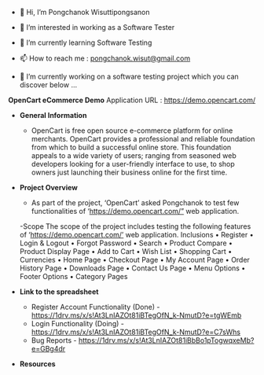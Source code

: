 - 👋 Hi, I’m Pongchanok Wisuttipongsanon
- 👀 I’m interested in working as a Software Tester
- 🌱 I’m currently learning Software Testing
- 📫 How to reach me : pongchanok.wisut@gmail.com

- 💞️ I’m currently working on a software testing project which you can discover below ...

**OpenCart eCommerce Demo**
Application URL : https://demo.opencart.com/
- **General Information**
  - OpenCart is free open source e-commerce platform for online merchants.
OpenCart provides a professional and reliable foundation from which to build a
successful online store. This foundation appeals to a wide variety of users;
ranging from seasoned web developers looking for a user-friendly interface to
use, to shop owners just launching their business online for the first time.
- **Project Overview**
  - As part of the project, ‘OpenCart’ asked Pongchanok to test few functionalities of
‘https://demo.opencart.com/” web application.

  -Scope
The scope of the project includes testing the following features of
‘https://demo.opencart.com/’ web application.
  Inclusions
    • Register
    • Login & Logout
    • Forgot Password
    • Search
    • Product Compare
    • Product Display Page
    • Add to Cart
    • Wish List
    • Shopping Cart
    • Currencies
    • Home Page
    • Checkout Page
    • My Account Page
    • Order History Page
    • Downloads Page
    • Contact Us Page
    • Menu Options
    • Footer Options
    • Category Pages

- **Link to the spreadsheet**
  - Register Account Functionality (Done) -
     https://1drv.ms/x/s!At3LnIAZOt81iBTegOfN_k-NmutD?e=tgWEmb
  - Login Functionality (Doing) -
     https://1drv.ms/x/s!At3LnIAZOt81iBTegOfN_k-NmutD?e=C7sWhs
  - Bug Reports -
     https://1drv.ms/x/s!At3LnIAZOt81iBbBo1pTogwqxeMb?e=GBg4dr
- **Resources**

<!---
PongchanokWisut/PongchanokWisut is a ✨ special ✨ repository because its `README.md` (this file) appears on your GitHub profile.
You can click the Preview link to take a look at your changes.
--->

